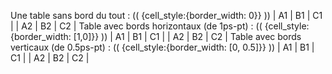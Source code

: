 Une table sans bord du tout :
(( {cell_style:{border_width: 0}} ))
| A1 | B1 | C1 |
| A2 | B2 | C2 |
Table avec bords horizontaux (de 1ps-pt) :
(( {cell_style:{border_width: [1,0]}} ))
| A1 | B1 | C1 |
| A2 | B2 | C2 |
Table avec bords verticaux (de 0.5ps-pt) :
(( {cell_style:{border_width: [0, 0.5]}} ))
| A1 | B1 | C1 |
| A2 | B2 | C2 |
